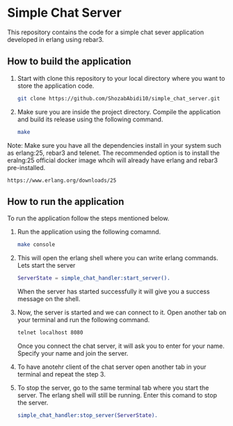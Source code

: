 # Simple Chat Server

This repository contains the code for a simple chat sever application developed in erlang using rebar3.

## How to build the application
1. Start with clone this repository to your local directory where you want to store the application code.

    ```bash
    git clone https://github.com/ShozabAbidi10/simple_chat_server.git
    ```

3. Make sure you are inside the project directory. Compile the application and build its release using the following command. 

    ```bash
    make
    ```
Note: Make sure you have all the dependencies install in your system such as erlang:25, rebar3 and telenet. The recommended option is to install the eralng:25 official docker image whcih will already have erlang and rebar3 pre-installed.
```url
https://www.erlang.org/downloads/25
```

## How to run the application
To run the application follow the steps mentioned below.

1. Run the application using the following comamnd.

     ```bash
     make console
     ```
2. This will open the erlang shell where you can write erlang commands. Lets start the server
   
    ```erlang
    ServerState = simple_chat_handler:start_server().
    ```
   When the server has started successfully it will give you a success message on the shell.
   
4. Now, the server is started and we can connect to it. Open another tab on your terminal and run the following command.

   ```bash
   telnet localhost 8080
   ```
   Once you connect the chat server, it will ask you to enter for your name. Specify your name and join the server.

5. To have anotehr client of the chat server open another tab in your terminal and repeat the step 3.

6. To stop the server, go to the same terminal tab where you start the server. The erlang shell will still be running. Enter this comand to stop the server.

    ```erlang
    simple_chat_handler:stop_server(ServerState).
    ```
